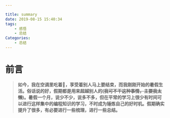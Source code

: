 ```yaml
---

title: summary
date: 2019-08-15 15:40:34
tags:
	- 感悟
	- 总结
Categories:
	- 总结
---
```


# 前言

>   **如今，我在空调里吃着🍉，享受着别人马上要结束，而我刚刚开始的暑假生活。俗话说的好，假期都是用来超越别人的(~~我可不干这种事情，主要我太懒~~)。暑假一个月，说少不少，说多不多，但在平常的学习上很少有时间可以进行这样集中的编程知识的学习，不时成为锤炼自己的好时机。假期确实提升了很多，有必要进行一些梳理，进行一些总结。**

